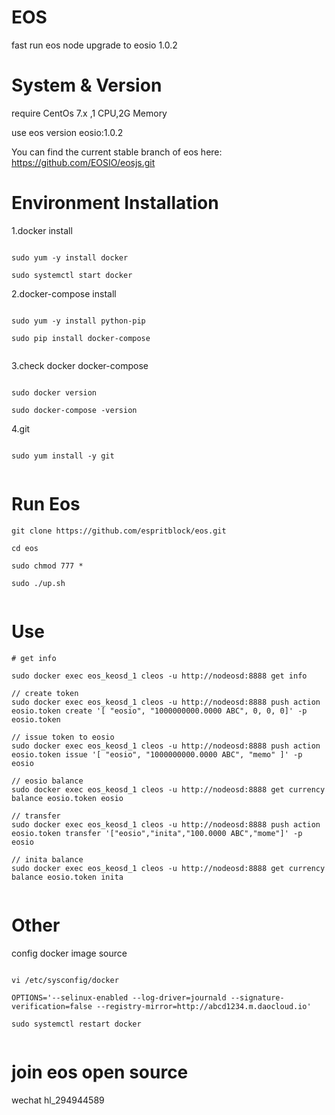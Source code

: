# EOS
 
 fast run eos node upgrade to eosio 1.0.2

# System & Version

 require CentOs 7.x ,1 CPU,2G Memory

 use eos version eosio:1.0.2
 
 You can find the current stable branch of eos here: https://github.com/EOSIO/eosjs.git

# Environment Installation

1.docker install

```

sudo yum -y install docker

sudo systemctl start docker

```
	
2.docker-compose install

```

sudo yum -y install python-pip

sudo pip install docker-compose
	
```
	
3.check docker docker-compose

```

sudo docker version

sudo docker-compose -version

```

4.git

```

sudo yum install -y git
	
```

# Run Eos

```
git clone https://github.com/espritblock/eos.git

cd eos

sudo chmod 777 *

sudo ./up.sh
	
```

# Use

```
# get info
	
sudo docker exec eos_keosd_1 cleos -u http://nodeosd:8888 get info

// create token 
sudo docker exec eos_keosd_1 cleos -u http://nodeosd:8888 push action eosio.token create '[ "eosio", "1000000000.0000 ABC", 0, 0, 0]' -p eosio.token
	
// issue token to eosio
sudo docker exec eos_keosd_1 cleos -u http://nodeosd:8888 push action eosio.token issue '[ "eosio", "1000000000.0000 ABC", "memo" ]' -p eosio
	
// eosio balance
sudo docker exec eos_keosd_1 cleos -u http://nodeosd:8888 get currency balance eosio.token eosio
	
// transfer
sudo docker exec eos_keosd_1 cleos -u http://nodeosd:8888 push action eosio.token transfer '["eosio","inita","100.0000 ABC","mome"]' -p eosio
	
// inita balance
sudo docker exec eos_keosd_1 cleos -u http://nodeosd:8888 get currency balance eosio.token inita
		
```

# Other


config docker image source 

```
	
vi /etc/sysconfig/docker
	
OPTIONS='--selinux-enabled --log-driver=journald --signature-verification=false --registry-mirror=http://abcd1234.m.daocloud.io'
	
sudo systemctl restart docker
	
```
	
# join eos open source 

wechat hl_294944589
